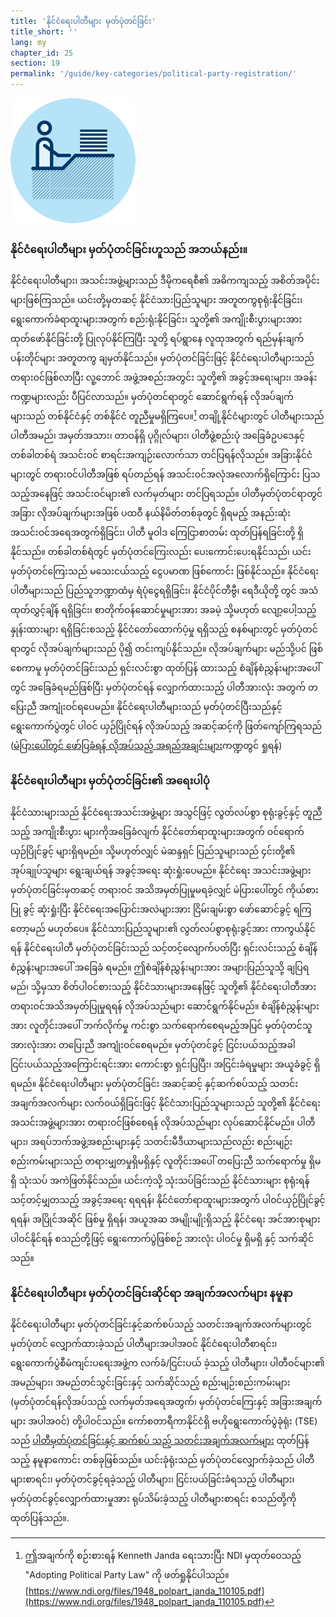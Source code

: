 ```yaml
---
title: 'နိုင်ငံရေးပါတီများ မှတ်ပုံတင်ခြင်း'
title_short: ''
lang: my
chapter_id: 25
section: 19
permalink: '/guide/key-categories/political-party-registration/'
---
```


![Political Party Registration](/assets/images/inventory/categories/political-party-registration.png)

### နိုင်ငံရေးပါတီများ မှတ်ပုံတင်ခြင်းဟူသည် အဘယ်နည်း။

နိုင်ငံရေးပါတီများ၊ အသင်းအဖွဲ့များသည် ဒီမိုကရေစီ၏ အဓိကကျသည့် အစိတ်အပိုင်းများဖြစ်ကြသည်။ ယင်းတို့မှတဆင့် နိုင်ငံသားပြည်သူများ အတူတကွစုရုံးနိုင်ခြင်း၊ ရွေးကောက်ခံရာထူးများအတွက် စည်းရုံးနိုင်ခြင်း၊ သူတို့၏ အကျိုးစီးပွားများအား ထုတ်ဖော်နိုင်ခြင်းတို့ ပြုလုပ်နိုင်ကြပြီး သူတို့ ရပ်ရွာနေ လူထုအတွက် ရည်မှန်းချက်ပန်းတိုင်များ အတူတကွ ချမှတ်နိုင်သည်။ မှတ်ပုံတင်ခြင်းဖြင့် နိုင်ငံရေးပါတီများသည် တရားဝင်ဖြစ်လာပြီး လူ့ဘောင် အဖွဲ့အစည်းအတွင်း သူတို့၏ အခွင့်အရေးများ၊ အခန်းကဏ္ဍများလည်း ပီပြင်လာသည်။ မှတ်ပုံတင်ရာတွင် ဆောင်ရွက်ရန် လိုအပ်ချက်များသည် တစ်နိုင်ငံနှင့် တစ်နိုင်ငံ တူညီမှုမရှိကြပေ။[^1] တချို့နိုင်ငံများတွင် ပါတီများသည် ပါတီအမည်၊ အမှတ်အသား၊ တာဝန်ရှိ ပုဂ္ဂိုလ်များ၊ ပါတီဖွဲ့စည်းပုံ အခြေခံဥပဒေနှင့် တစ်ခါတစ်ရံ အသင်းဝင် စာရင်းအကျဉ်းလောက်သာ တင်ပြရန်လိုသည်။ အခြားနိုင်ငံများတွင် တရားဝင်ပါတီအဖြစ် ရပ်တည်ရန် အသင်းဝင်အလုံအလောက်ရှိကြောင်း ပြသသည့်အနေဖြင့် အသင်းဝင်များ၏ လက်မှတ်များ တင်ပြရသည်။ ပါတီမှတ်ပုံတင်ရာတွင် အခြား လိုအပ်ချက်များအဖြစ် ပထဝီ နယ်နိမိတ်တစ်ခုတွင် ရှိရမည့် အနည်းဆုံး အသင်းဝင်အရေအတွက်ရှိခြင်း၊ ပါတီ မူဝါဒ ကြေငြာစာတမ်း ထုတ်ပြန်ရခြင်းတို့ ရှိနိုင်သည်။ တစ်ခါတစ်ရံတွင် မှတ်ပုံတင်ကြေးလည်း ပေးကောင်းပေးရနိုင်သည်၊ ယင်းမှတ်ပုံတင်ကြေးသည် မသေးငယ်သည့် ငွေပမာဏ ဖြစ်ကောင်း ဖြစ်နိုင်သည်။ နိုင်ငံရေးပါတီများသည် ပြည်သူဘဏ္ဍာထံမှ ရံပုံငွေရရှိခြင်း၊ နိုင်ငံပိုင်တီဗွီ၊ ရေဒီယိုတို့ တွင် အသံထုတ်လွှင့်ချိန် ရရှိခြင်း၊ စာတိုက်ဝန်ဆောင်မှုများအား အခမဲ့ သို့မဟုတ် လျော့ပေါ့သည့် နှုန်းထားများ ရရှိခြင်းစသည့် နိုင်ငံတော်ထောက်ပံ့မှု ရရှိသည့် စနစ်များတွင် မှတ်ပုံတင်ရာတွင် လိုအပ်ချက်များသည် ပို၍ တင်းကျပ်နိုင်သည်။ လိုအပ်ချက်များ မည်သို့ပင် ဖြစ်စေကာမူ မှတ်ပုံတင်ခြင်းသည် ရှင်းလင်းစွာ ထုတ်ပြန် ထားသည့် စံချိန်စံညွှန်းများအပေါ်တွင် အခြေခံရမည်ဖြစ်ပြီး မှတ်ပုံတင်ရန် လျှောက်ထားသည့် ပါတီအားလုံး အတွက် တပြေးညီ အကျုံးဝင်ရပေမည်။ နိုင်ငံရေးပါတီများသည် မှတ်ပုံတင်ပြီးသည်နှင့် ရွေးကောက်ပွဲတွင် ပါဝင် ယှဉ်ပြိုင်ရန် လိုအပ်သည့် အဆင့်ဆင့်ကို ဖြတ်ကျော်ကြရသည် ([မဲပြားပေါ်တွင် ဖော်ပြခံရန် လိုအပ်သည့် အရည်အချင်းများ](/my/guide/key-categories/ballot-qualification/)ကဏ္ဍတွင် ရှုရန်)

### နိုင်ငံရေးပါတီများ မှတ်ပုံတင်ခြင်း၏ အရေးပါပုံ

နိုင်ငံသားများသည် နိုင်ငံရေးအသင်းအဖွဲ့များ အသွင်ဖြင့် လွတ်လပ်စွာ စုရုံးခွင့်နှင့် တူညီသည့် အကျိုးစီးပွား များကိုအခြေခံလျက် နိုင်ငံတော်ရာထူးများအတွက် ဝင်ရောက်ယှဉ်ပြိုင်ခွင့် များရှိရမည်။ သို့မဟုတ်လျှင် မဲဆန္ဒရှင် ပြည်သူများသည် ၄င်းတို့၏ အုပ်ချုပ်သူများ ရွေးချယ်ရန် အခွင့်အရေး ဆုံးရှုံးပေမည်။ နိုင်ငံရေး အသင်းအဖွဲ့များ မှတ်ပုံတင်ခြင်းမှတဆင့် တရားဝင် အသိအမှတ်ပြုမှုမရခဲ့လျှင် မဲပြားပေါ်တွင် ကိုယ်စားပြု ခွင့် ဆုံးရှုံးပြီး နိုင်ငံရေးအပြောင်းအလဲများအား ငြိမ်းချမ်းစွာ ဖော်ဆောင်ခွင့် ရကြတော့မည် မဟုတ်ပေ။ နိုင်ငံသားပြည်သူများ၏ လွတ်လပ်စွာစုရုံးခွင့်အား ကာကွယ်နိုင်ရန် နိုင်ငံရေးပါတီ မှတ်ပုံတင်ခြင်းသည် သင့်တင့်လျောက်ပတ်ပြီး ရှင်းလင်းသည့် စံချိန်စံညွှန်းများအပေါ် အခြေခံ ရမည်။ ဤစံချိန်စံညွှန်းများအား အများပြည်သူသို့ ချပြရမည်၊ သို့မှသာ စိတ်ပါဝင်စားသည့် နိုင်ငံသားများအနေဖြင့် သူတို့၏ နိုင်ငံရေးပါတီအား တရားဝင်အသိအမှတ်ပြုမှုရရန် လိုအပ်သည်များ ဆောင်ရွက်နိုင်မည်။ စံချိန်စံညွှန်းများအား လူတိုင်းအပေါ် ဘက်လိုက်မှု ကင်းစွာ သက်ရောက်စေရမည့်အပြင် မှတ်ပုံတင်သူအားလုံးအား တပြေးညီ အကျုံးဝင်စေရမည်။ မှတ်ပုံတင်ခွင့် ငြင်းပယ်သည့်အခါ ငြင်းပယ်သည့်အကြောင်းရင်းအား ကောင်းစွာ ရှင်းပြပြီး၊ အငြင်းခံရမှုများ အယူခံခွင့် ရှိရမည်။ နိုင်ငံရေးပါတီများ မှတ်ပုံတင်ခြင်း အဆင့်ဆင့် နှင့်ဆက်စပ်သည့် သတင်းအချက်အလက်များ လက်ဝယ်ရှိခြင်းဖြင့် နိုင်ငံသားပြည်သူများသည် သူတို့၏ နိုင်ငံရေးအသင်းအဖွဲ့များအား တရားဝင်ဖြစ်စေရန် လိုအပ်သည်များ လုပ်ဆောင်နိုင်မည်။ ပါတီများ၊ အရပ်ဘက်အဖွဲ့အစည်းများနှင့် သတင်းမီဒီယာများသည်လည်း စည်းမျဉ်းစည်းကမ်းများသည် တရားမျှတမှုရှိမရှိနှင့် လူတိုင်းအပေါ် တပြေးညီ သက်ရောက်မှု ရှိမရှိ သုံးသပ် အကဲဖြတ်နိုင်သည်။ ယင်းကဲ့သို့ သုံးသပ်ခြင်းသည် နိုင်ငံသားများ စုရုံးရန် သင့်တင့်မျှတသည့် အခွင့်အရေး ရရရန်၊ နိုင်ငံတော်ရာထူးများအတွက် ပါဝင်ယှဉ်ပြိုင်ခွင့် ရရန်၊ အပြိုင်အဆိုင် ဖြစ်မှု ရှိရန်၊ အယူအဆ အမျိုးမျိုးရှိသည့် နိုင်ငံရေး အင်အားစုများ ပါဝင်နိုင်ရန် စသည်တို့ဖြင့် ရွေးကောက်ပွဲဖြစ်စဉ် အားလုံး ပါဝင်မှု ရှိမရှိ နှင့် သက်ဆိုင်သည်။

### နိုင်ငံရေးပါတီများ မှတ်ပုံတင်ခြင်းဆိုင်ရာ အချက်အလက်များ နမူနာ

နိုင်ငံရေးပါတီများ မှတ်ပုံတင်ခြင်းနှင့်ဆက်စပ်သည့် သတင်းအချက်အလက်များတွင် မှတ်ပုံတင် လျှောက်ထားခဲ့သည် ပါတီများအပါအဝင် နိုင်ငံရေးပါတီစာရင်း၊ ရွေးကောက်ပွဲစီမံကျင်းပရေးအဖွဲ့က လက်ခံ/ငြင်းပယ် ခဲ့သည့် ပါတီများ၊ ပါတီဝင်များ၏ အမည်များ၊ အမည်တင်သွင်းခြင်းနှင့် သက်ဆိုင်သည့် စည်းမျဉ်းစည်းကမ်းများ (မှတ်ပုံတင်ရန်လိုအပ်သည့် လက်မှတ်အရေအတွက်၊ မှတ်ပုံတင်ကြေးနှင့် အခြားအချက်များ အပါအဝင်) တို့ပါဝင်သည်။ ကော်စတာရီကာနိုင်ငံရှိ ဗဟိုရွေးကောက်ပွဲခုံရုံး (TSE) သည် [ပါတီမှတ်ပုံတင်ခြင်းနှင့် ဆက်စပ် သည့် သတင်းအချက်အလက်များ](http://www.tse.go.cr/info_partidos.htm) ထုတ်ပြန်သည့် နမူနာကောင်း တစ်ခုဖြစ်သည်။ ယင်းခုံရုံးသည် မှတ်ပုံတင်လျှောက်ခဲ့သည် ပါတီများစာရင်း၊ မှတ်ပုံတင်ခွင့်ရခဲ့သည့် ပါတီများ၊ ငြင်းပယ်ခြင်းခံရသည့် ပါတီများ၊ မှတ်ပုံတင်ခွင့်လျှောက်ထားမှုအား ရုပ်သိမ်းခဲ့သည့် ပါတီများစာရင်း စသည်တို့ကို ထုတ်ပြန်သည်။.

[^1]: ဤအချက်ကို စဉ်းစားရန် Kenneth Janda ရေးသားပြီး NDI မှထုတ်ဝေသည့် "Adopting Political Party Law" ကို ဖတ်ရှုနိုင်ပါသည်။ [https://www.ndi.org/files/1948_polpart_janda_110105.pdf](https://www.ndi.org/files/1948_polpart_janda_110105.pdf)
